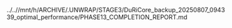 ../..//mnt/h/ARCHIVE/.UNWRAP/STAGE3/DuRiCore_backup_20250807_094339_optimal_performance/PHASE13_COMPLETION_REPORT.md
